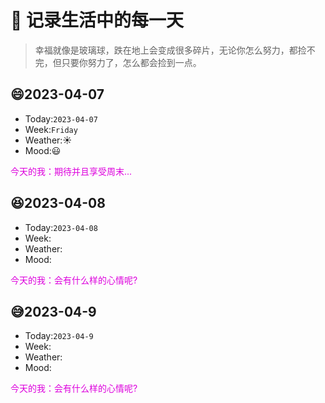 # :sparkling_heart: 记录生活中的每一天

> 幸福就像是玻璃球，跌在地上会变成很多碎片，无论你怎么努力，都捡不完，但只要你努力了，怎么都会捡到一点。

## :smile:2023-04-07

* Today:`2023-04-07`
* Week:`Friday`
* Weather:☀️
* Mood:😃
  
<font color="#dd00dd">今天的我：期待并且享受周末...</font><br />

## :laughing:2023-04-08
* Today:`2023-04-08`
* Week:
* Weather:
* Mood:
  
<font color="#dd00dd">今天的我：会有什么样的心情呢?</font><br />

## :sweat_smile:2023-04-9

* Today:`2023-04-9`
* Week:
* Weather:
* Mood:
  
<font color="#dd00dd">今天的我：会有什么样的心情呢?</font><br />
